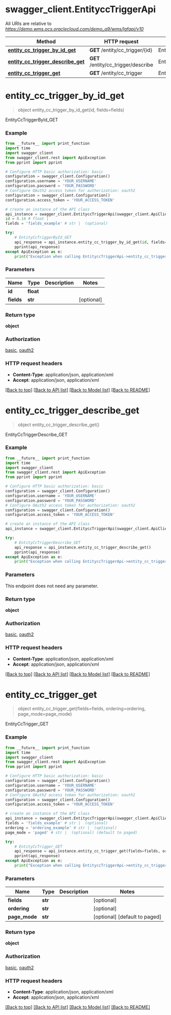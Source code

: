 # swagger_client.EntityccTriggerApi

All URIs are relative to *https://demo.wms.ocs.oraclecloud.com/demo_a9/wms/lgfapi/v10*

Method | HTTP request | Description
------------- | ------------- | -------------
[**entity_cc_trigger_by_id_get**](EntityccTriggerApi.md#entity_cc_trigger_by_id_get) | **GET** /entity/cc_trigger/{id} | EntityCcTriggerById_GET
[**entity_cc_trigger_describe_get**](EntityccTriggerApi.md#entity_cc_trigger_describe_get) | **GET** /entity/cc_trigger/describe | EntityCcTriggerDescribe_GET
[**entity_cc_trigger_get**](EntityccTriggerApi.md#entity_cc_trigger_get) | **GET** /entity/cc_trigger | EntityCcTrigger_GET


# **entity_cc_trigger_by_id_get**
> object entity_cc_trigger_by_id_get(id, fields=fields)

EntityCcTriggerById_GET



### Example
```python
from __future__ import print_function
import time
import swagger_client
from swagger_client.rest import ApiException
from pprint import pprint

# Configure HTTP basic authorization: basic
configuration = swagger_client.Configuration()
configuration.username = 'YOUR_USERNAME'
configuration.password = 'YOUR_PASSWORD'
# Configure OAuth2 access token for authorization: oauth2
configuration = swagger_client.Configuration()
configuration.access_token = 'YOUR_ACCESS_TOKEN'

# create an instance of the API class
api_instance = swagger_client.EntityccTriggerApi(swagger_client.ApiClient(configuration))
id = 8.14 # float | 
fields = 'fields_example' # str |  (optional)

try:
    # EntityCcTriggerById_GET
    api_response = api_instance.entity_cc_trigger_by_id_get(id, fields=fields)
    pprint(api_response)
except ApiException as e:
    print("Exception when calling EntityccTriggerApi->entity_cc_trigger_by_id_get: %s\n" % e)
```

### Parameters

Name | Type | Description  | Notes
------------- | ------------- | ------------- | -------------
 **id** | **float**|  | 
 **fields** | **str**|  | [optional] 

### Return type

**object**

### Authorization

[basic](../README.md#basic), [oauth2](../README.md#oauth2)

### HTTP request headers

 - **Content-Type**: application/json, application/xml
 - **Accept**: application/json, application/xml

[[Back to top]](#) [[Back to API list]](../README.md#documentation-for-api-endpoints) [[Back to Model list]](../README.md#documentation-for-models) [[Back to README]](../README.md)

# **entity_cc_trigger_describe_get**
> object entity_cc_trigger_describe_get()

EntityCcTriggerDescribe_GET



### Example
```python
from __future__ import print_function
import time
import swagger_client
from swagger_client.rest import ApiException
from pprint import pprint

# Configure HTTP basic authorization: basic
configuration = swagger_client.Configuration()
configuration.username = 'YOUR_USERNAME'
configuration.password = 'YOUR_PASSWORD'
# Configure OAuth2 access token for authorization: oauth2
configuration = swagger_client.Configuration()
configuration.access_token = 'YOUR_ACCESS_TOKEN'

# create an instance of the API class
api_instance = swagger_client.EntityccTriggerApi(swagger_client.ApiClient(configuration))

try:
    # EntityCcTriggerDescribe_GET
    api_response = api_instance.entity_cc_trigger_describe_get()
    pprint(api_response)
except ApiException as e:
    print("Exception when calling EntityccTriggerApi->entity_cc_trigger_describe_get: %s\n" % e)
```

### Parameters
This endpoint does not need any parameter.

### Return type

**object**

### Authorization

[basic](../README.md#basic), [oauth2](../README.md#oauth2)

### HTTP request headers

 - **Content-Type**: application/json, application/xml
 - **Accept**: application/json, application/xml

[[Back to top]](#) [[Back to API list]](../README.md#documentation-for-api-endpoints) [[Back to Model list]](../README.md#documentation-for-models) [[Back to README]](../README.md)

# **entity_cc_trigger_get**
> object entity_cc_trigger_get(fields=fields, ordering=ordering, page_mode=page_mode)

EntityCcTrigger_GET



### Example
```python
from __future__ import print_function
import time
import swagger_client
from swagger_client.rest import ApiException
from pprint import pprint

# Configure HTTP basic authorization: basic
configuration = swagger_client.Configuration()
configuration.username = 'YOUR_USERNAME'
configuration.password = 'YOUR_PASSWORD'
# Configure OAuth2 access token for authorization: oauth2
configuration = swagger_client.Configuration()
configuration.access_token = 'YOUR_ACCESS_TOKEN'

# create an instance of the API class
api_instance = swagger_client.EntityccTriggerApi(swagger_client.ApiClient(configuration))
fields = 'fields_example' # str |  (optional)
ordering = 'ordering_example' # str |  (optional)
page_mode = 'paged' # str |  (optional) (default to paged)

try:
    # EntityCcTrigger_GET
    api_response = api_instance.entity_cc_trigger_get(fields=fields, ordering=ordering, page_mode=page_mode)
    pprint(api_response)
except ApiException as e:
    print("Exception when calling EntityccTriggerApi->entity_cc_trigger_get: %s\n" % e)
```

### Parameters

Name | Type | Description  | Notes
------------- | ------------- | ------------- | -------------
 **fields** | **str**|  | [optional] 
 **ordering** | **str**|  | [optional] 
 **page_mode** | **str**|  | [optional] [default to paged]

### Return type

**object**

### Authorization

[basic](../README.md#basic), [oauth2](../README.md#oauth2)

### HTTP request headers

 - **Content-Type**: application/json, application/xml
 - **Accept**: application/json, application/xml

[[Back to top]](#) [[Back to API list]](../README.md#documentation-for-api-endpoints) [[Back to Model list]](../README.md#documentation-for-models) [[Back to README]](../README.md)

